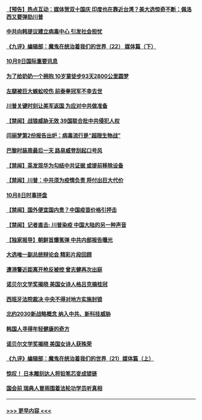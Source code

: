 #### [【预告】热点互动：媒体贺双十国庆 印度也在靠近台湾？美大选惊奇不断：佩洛西又要弹劾川普](../pages/prog202/a102959636.md?t=10092351) 
#### [中共向韩提议建立病毒中心 引发社会担忧](../pages/prog202/a102959581.md?t=10092351) 
#### [《九评》编辑部：魔鬼在统治着我们的世界（22） 媒体篇（下）](../pages/prog202/a1389751.md?t=10092351) 
#### [10月9日国际重要讯息](../pages/prog202/a102959440.md?t=10092351) 
#### [为了给奶奶一个拥抱 10岁童徒步93天2800公里圆梦](../pages/prog202/a102959358.md?t=10092351) 
#### [左腿被巨大蜈蚣咬伤 前泰拳冠军不幸去世](../pages/prog202/a102959280.md?t=10092351) 
#### [川普关键时刻让美军返国 为应对中共做准备](../pages/prog202/a102959258.md?t=10092351) 
#### [【禁闻】战狼威胁无效 39国联合批中共侵犯人权](../pages/prog202/a102959168.md?t=10092351) 
#### [闫丽梦第2份报告出炉：病毒流行是“超限生物战”](../pages/prog202/a102959095.md?t=10092351) 
#### [巴黎时装周最后一天 路易威登刮起口号风](../pages/prog202/a102959144.md?t=10092351) 
#### [【禁闻】英发现华为勾结中共证据 或提前移除设备](../pages/prog202/a102959131.md?t=10092351) 
#### [【禁闻】川普：中共须为疫情负责 将付出巨大代价](../pages/prog202/a102959126.md?t=10092351) 
#### [10月8日时事拼盘](../pages/prog202/a102959111.md?t=10092351) 
#### [【禁闻】国外便宜国内贵？中国疫苗价格引抨击](../pages/prog202/a102959077.md?t=10092351) 
#### [【禁闻】记者直击: 川普染疫 中国大陆的另一种声音](../pages/prog202/a102959080.md?t=10092351) 
#### [【独家报导】朝鲜首爆氢弹 中共内部报告曝光](../pages/prog202/a102958950.md?t=10092351) 
#### [大选唯一副总统辩论会 精彩片段回顾](../pages/prog202/a102958968.md?t=10092351) 
#### [遭港警近距离开枪反被控 曾志健再次出庭](../pages/prog202/a102958961.md?t=10092351) 
#### [诺贝尔文学奖揭晓 美国女诗人格吕克摘桂冠](../pages/prog202/a102958943.md?t=10092351) 
#### [西班牙法院裁决 中央不得对地方实施封锁](../pages/prog202/a102958923.md?t=10092351) 
#### [北约2030新战略概念 纳入中共、新科技威胁](../pages/prog202/a102958875.md?t=10092351) 
#### [韩国人寻得年轻健康的奇方](../pages/prog202/a102958842.md?t=10092351) 
#### [诺贝尔文学奖揭晓 美国女诗人获殊荣](../pages/prog202/a102958819.md?t=10092351) 
#### [《九评》编辑部：魔鬼在统治着我们的世界（21）媒体篇（上）](../pages/prog202/a1390646.md?t=10092351) 
#### [惊叹！ 日本雕刻达人将铅笔芯变成锁链](../pages/prog202/a102958649.md?t=10092351) 
#### [国会前 瑞典人冒雨围着法轮功学员听真相](../pages/prog202/a102958701.md?t=10092351) 

----
#### [ >>> 更早内容 <<< ](../indexes/prog202-earlier.md)
